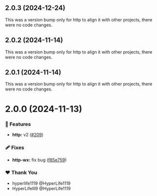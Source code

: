 ## 2.0.3 (2024-12-24)

This was a version bump only for http to align it with other projects, there were no code changes.

## 2.0.2 (2024-11-14)

This was a version bump only for http to align it with other projects, there were no code changes.

## 2.0.1 (2024-11-14)

This was a version bump only for http to align it with other projects, there were no code changes.

# 2.0.0 (2024-11-13)

### 🚀 Features

- **http:** v2 ([#209](https://github.com/ngify/ngify/pull/209))

### 🩹 Fixes

- **http-wx:** fix bug ([f85e759](https://github.com/ngify/ngify/commit/f85e759))

### ❤️  Thank You

- hyperlife1119 @HyperLife1119
- HyperLifelll9 @HyperLife1119